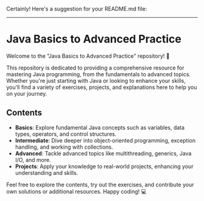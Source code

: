 Certainly! Here's a suggestion for your README.md file:

---

# Java Basics to Advanced Practice

Welcome to the "Java Basics to Advanced Practice" repository! 🚀

This repository is dedicated to providing a comprehensive resource for mastering Java programming, from the fundamentals to advanced topics. Whether you're just starting with Java or looking to enhance your skills, you'll find a variety of exercises, projects, and explanations here to help you on your journey.

## Contents

- **Basics**: Explore fundamental Java concepts such as variables, data types, operators, and control structures.
- **Intermediate**: Dive deeper into object-oriented programming, exception handling, and working with collections.
- **Advanced**: Tackle advanced topics like multithreading, generics, Java I/O, and more.
- **Projects**: Apply your knowledge to real-world projects, enhancing your understanding and skills.

Feel free to explore the contents, try out the exercises, and contribute your own solutions or additional resources. Happy coding! 💻
